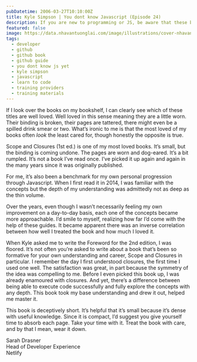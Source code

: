```yaml
---
pubDatetime: 2006-03-27T10:10:00Z
title: Kyle Simpson | You dont know Javascript (Episode 24)
description: If you are new to programming or JS, be aware that these books are not intended as a gentle intro to Javascript.
featured: false
image: https://data.nhavantuonglai.com/image/illustrations/cover-nhavantuonglai-com-0123.jpg
tags:
  - developer
  - github
  - github book
  - github guide
  - you dont know js yet
  - kyle simpson
  - javascript
  - learn to code
  - training providers
  - training materials
---
```


If I look over the books on my bookshelf, I can clearly see which of these titles are well loved. Well loved in this sense meaning they are a little worn. Their binding is broken, their pages are tattered, there might even be a spilled drink smear or two. What’s ironic to me is that the most loved of my books often _look_ the least cared for, though honestly the opposite is true.

Scope and Closures (1st ed.) is one of my most loved books. It’s small, but the binding is coming undone. The pages are worn and dog-eared. It’s a bit rumpled. It’s not a book I’ve read once. I’ve picked it up again and again in the many years since it was originally published.

For me, it’s also been a benchmark for my own personal progression through Javascript. When I first read it in 2014, I was familiar with the concepts but the depth of my understanding was admittedly not as deep as the thin volume.

Over the years, even though I wasn’t necessarily feeling my own improvement on a day-to-day basis, each one of the concepts became more approachable. I’d smile to myself, realizing how far I’d come with the help of these guides. It became apparent there was an inverse correlation between how well I treated the book and how much I loved it.

When Kyle asked me to write the Foreword for the 2nd edition, I was floored. It’s not often you’re asked to write about a book that’s been so formative for your own understanding and career, Scope and Closures in particular. I remember the day I first understood closures, the first time I used one well. The satisfaction was great, in part because the symmetry of the idea was compelling to me. Before I even picked this book up, I was already enamoured with closures. And yet, there’s a difference between being able to execute code successfully and fully explore the concepts with any depth. This book took my base understanding and drew it out, helped me master it.

This book is deceptively short. It’s helpful that it’s small because it’s dense with useful knowledge. Since it is compact, I’d suggest you give yourself time to absorb each page. Take your time with it. Treat the book with care, and by that I mean, wear it down.

Sarah Drasner<br>
Head of Developer Experience<br>
Netlify

